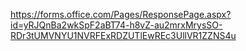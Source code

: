 
https://forms.office.com/Pages/ResponsePage.aspx?id=yRJQnBa2wkSpF2aBT74-h8vZ-au2mrxMrysSO-RDr3tUMVNYU1NVRFExRDZUTlEwREc3UllVR1ZZNS4u
